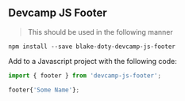 ## Devcamp JS Footer

> This should be used in the following manner

```
npm install --save blake-doty-devcamp-js-footer
```

Add to a Javascript project with the following code:
```javascript
import { footer } from 'devcamp-js-footer';

footer{'Some Name'};
```
